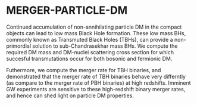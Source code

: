 # MERGER-PARTICLE-DM
Continued accumulation of non-annihilating particle DM in the compact objects can lead to low mass Black Hole formation. These low mass BHs, commonly known as Transmuted Black Holes (TBHs), can provide a non-primordial solution to sub-Chandrasekhar mass BHs. We compute the required DM mass and DM-nuclei scattering cross section for which succesful transmutations occur for both bosonic and fermionic DM.

Futhermore, we compute the merger rate for TBH binaries, and demonstrated that the merger rate of TBH binaries behave very differntly (as compare to the merger rate of PBH binaries) at high redshifts. Imminent GW experiments are sensitive to these high-redshift binary merger rates, and hence can shed light on particle DM properties.
